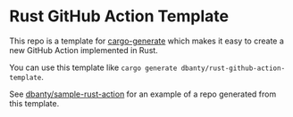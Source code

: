 # Rust GitHub Action Template

This repo is a template for [cargo-generate](https://cargo-generate.github.io/) which makes it easy to create a new GitHub Action implemented in Rust.

You can use this template like `cargo generate dbanty/rust-github-action-template`.

See [dbanty/sample-rust-action](https://github.com/dbanty/sample-rust-action) for an example of a repo generated from this template.
